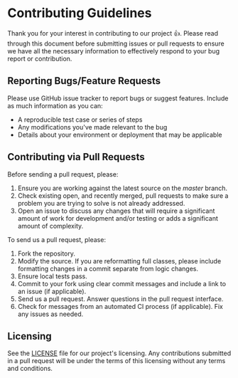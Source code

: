 # Contributing Guidelines

Thank you for your interest in contributing to our project :+1:. Please read through this document before submitting 
issues or pull requests to ensure we have all the necessary information to effectively respond to your bug report or contribution.


## Reporting Bugs/Feature Requests

Please use GitHub issue tracker to report bugs or suggest features. Include as much information as you can:

* A reproducible test case or series of steps
* Any modifications you've made relevant to the bug
* Details about your environment or deployment that may be applicable


## Contributing via Pull Requests

Before sending a pull request, please:

1. Ensure you are working against the latest source on the *master* branch.
2. Check existing open, and recently merged, pull requests to make sure a problem you are trying to solve is not already addressed.
3. Open an issue to discuss any changes that will require a significant amount of work for development and/or testing 
or adds a significant amount of complexity.

To send us a pull request, please:

1. Fork the repository.
2. Modify the source. If you are reformatting full classes, please include formatting changes in a commit separate from logic changes.
3. Ensure local tests pass.
4. Commit to your fork using clear commit messages and include a link to an issue (if applicable).
5. Send us a pull request. Answer questions in the pull request interface.
6. Check for messages from an automated CI process (if applicable). Fix any issues as needed.
 

## Licensing

See the [LICENSE](LICENSE) file for our project's licensing. Any contributions submitted in a pull request will be under 
the terms of this licensing without any terms and conditions.
